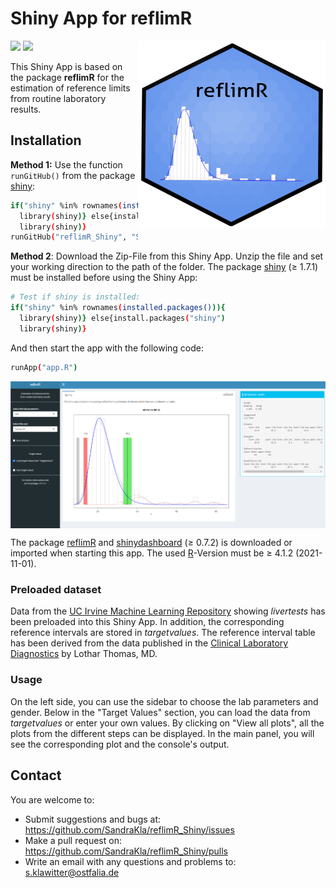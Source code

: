 # Shiny App for reflimR

<img src="www/reflimR.png" width="300px" height="300px" align="right"/>

![](https://img.shields.io/github/license/SandraKla/reflimR_Shiny.svg)
![](https://img.shields.io/github/last-commit/SandraKla/reflimR_Shiny.svg)

This Shiny App is based on the package **reflimR** for the estimation of reference limits from routine laboratory results.

## Installation 

**Method 1:**
Use the function ```runGitHub()``` from the package [shiny](https://cran.r-project.org/web/packages/shiny/index.html):

```bash
if("shiny" %in% rownames(installed.packages())){
  library(shiny)} else{install.packages("shiny")
  library(shiny)}
runGitHub("reflimR_Shiny", "SandraKla")
```

**Method 2**:
Download the Zip-File from this Shiny App. Unzip the file and set your working direction to the path of the folder. 
The package [shiny](https://cran.r-project.org/web/packages/shiny/index.html) (≥ 1.7.1) must be installed before using the Shiny App:

```bash
# Test if shiny is installed:
if("shiny" %in% rownames(installed.packages())){
  library(shiny)} else{install.packages("shiny")
  library(shiny)}
```
And then start the app with the following code:
```bash
runApp("app.R")
```

<img src="www/shiny.png" align="center"/>

The package [reflimR](https://github.com/reflim/reflimR) and [shinydashboard](https://cran.r-project.org/web/packages/shinydashboard/index.html) (≥ 0.7.2) is downloaded or imported when starting this app. The used [R](https://www.r-project.org)-Version must be ≥ 4.1.2 (2021-11-01).

### Preloaded dataset
Data from the [UC Irvine Machine Learning Repository](https://archive.ics.uci.edu/ml/datasets/HCV+data) showing *livertests* has been preloaded into this Shiny App. In addition, the corresponding reference intervals are stored in *targetvalues*. The reference interval table has been derived from the data published in the [Clinical Laboratory Diagnostics](https://www.clinical-laboratory-diagnostics.com) by Lothar Thomas, MD. 

<!--- 
### New data
These columns should be used for new data:

* **Category**: Name of the category ("reference") 
* **Age**: Age in years
* **Sex**: "m" for male and "f" for female
* **Value**: Column name is the analyte name, values are the laboratory measures
-->

### Usage

On the left side, you can use the sidebar to choose the lab parameters and gender. Below in the "Target Values" section, you can load the data from *targetvalues* or enter your own values. By clicking on "View all plots", all the plots from the different steps can be displayed. In the main panel, you will see the corresponding plot and the console's output.

## Contact

You are welcome to:
- Submit suggestions and bugs at: https://github.com/SandraKla/reflimR_Shiny/issues
- Make a pull request on: https://github.com/SandraKla/reflimR_Shiny/pulls
- Write an email with any questions and problems to: s.klawitter@ostfalia.de
